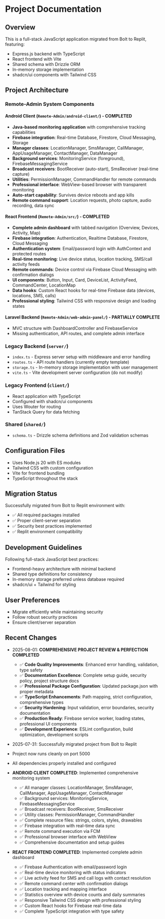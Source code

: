 # Project Documentation

## Overview
This is a full-stack JavaScript application migrated from Bolt to Replit, featuring:
- Express.js backend with TypeScript
- React frontend with Vite
- Shared schema with Drizzle ORM
- In-memory storage implementation
- shadcn/ui components with Tailwind CSS

## Project Architecture

### Remote-Admin System Components

#### Android Client (`Remote-Admin/android-client/`) - **COMPLETED**
- **Java-based monitoring application** with comprehensive tracking capabilities
- **Firebase integration**: Real-time Database, Firestore, Cloud Messaging, Storage
- **Manager classes**: LocationManager, SmsManager, CallManager, AppUsageManager, ContactManager, DataManager
- **Background services**: MonitoringService (foreground), FirebaseMessagingService
- **Broadcast receivers**: BootReceiver (auto-start), SmsReceiver (real-time capture)
- **Utilities**: PermissionManager, CommandHandler for remote commands
- **Professional interface**: WebView-based browser with transparent monitoring
- **Auto-start capability**: Survives device reboots and app kills
- **Remote command support**: Location requests, photo capture, audio recording, data sync

#### React Frontend (`Remote-Admin/src/`) - **COMPLETED**
- **Complete admin dashboard** with tabbed navigation (Overview, Devices, Activity, Map)
- **Firebase integration**: Authentication, Realtime Database, Firestore, Cloud Messaging
- **Authentication system**: Email/password login with AuthContext and protected routes
- **Real-time monitoring**: Live device status, location tracking, SMS/call activity feeds
- **Remote commands**: Device control via Firebase Cloud Messaging with confirmation dialogs
- **UI components**: Button, Input, Card, DeviceList, ActivityFeed, CommandCenter, LocationMap
- **Data hooks**: Custom React hooks for real-time Firebase data (devices, locations, SMS, calls)
- **Professional styling**: Tailwind CSS with responsive design and loading states

#### Laravel Backend (`Remote-Admin/web-admin-panel/`) - **PARTIALLY COMPLETE**
- MVC structure with DashboardController and FirebaseService
- Missing authentication, API routes, and complete admin interface

### Legacy Backend (`server/`)
- `index.ts` - Express server setup with middleware and error handling
- `routes.ts` - API route handlers (currently empty template)
- `storage.ts` - In-memory storage implementation with user management
- `vite.ts` - Vite development server configuration (do not modify)

### Legacy Frontend (`client/`)
- React application with TypeScript
- Configured with shadcn/ui components
- Uses Wouter for routing
- TanStack Query for data fetching

### Shared (`shared/`)
- `schema.ts` - Drizzle schema definitions and Zod validation schemas

## Configuration Files
- Uses Node.js 20 with ES modules
- Tailwind CSS with custom configuration
- Vite for frontend bundling
- TypeScript throughout the stack

## Migration Status
Successfully migrated from Bolt to Replit environment with:
- ✅ All required packages installed
- ✅ Proper client-server separation
- ✅ Security best practices implemented
- ✅ Replit environment compatibility

## Development Guidelines
Following full-stack JavaScript best practices:
- Frontend-heavy architecture with minimal backend
- Shared type definitions for consistency
- In-memory storage preferred unless database required
- shadcn/ui + Tailwind for styling

## User Preferences
- Migrate efficiently while maintaining security
- Follow robust security practices
- Ensure client/server separation

## Recent Changes
- 2025-08-01: **COMPREHENSIVE PROJECT REVIEW & PERFECTION COMPLETED**
  - ✅ **Code Quality Improvements**: Enhanced error handling, validation, type safety
  - ✅ **Documentation Excellence**: Complete setup guide, security policy, project structure docs
  - ✅ **Professional Package Configuration**: Updated package.json with proper metadata
  - ✅ **TypeScript Enhancements**: Path mapping, strict configuration, comprehensive types
  - ✅ **Security Hardening**: Input validation, error boundaries, security documentation
  - ✅ **Production Ready**: Firebase service worker, loading states, professional UI components
  - ✅ **Development Experience**: ESLint configuration, build optimization, development scripts

- 2025-07-31: Successfully migrated project from Bolt to Replit
- Project now runs cleanly on port 5000
- All dependencies properly installed and configured

- **ANDROID CLIENT COMPLETED**: Implemented comprehensive monitoring system
  - ✅ All manager classes: LocationManager, SmsManager, CallManager, AppUsageManager, ContactManager
  - ✅ Background services: MonitoringService, FirebaseMessagingService  
  - ✅ Broadcast receivers: BootReceiver, SmsReceiver
  - ✅ Utility classes: PermissionManager, CommandHandler
  - ✅ Complete resource files: strings, colors, styles, drawables
  - ✅ Firebase integration with real-time data sync
  - ✅ Remote command execution via FCM
  - ✅ Professional browser interface with WebView
  - ✅ Comprehensive documentation and setup guides

- **REACT FRONTEND COMPLETED**: Implemented complete admin dashboard
  - ✅ Firebase Authentication with email/password login
  - ✅ Real-time device monitoring with status indicators
  - ✅ Live activity feed for SMS and call logs with contact resolution
  - ✅ Remote command center with confirmation dialogs
  - ✅ Location tracking and mapping interface
  - ✅ Statistics overview with device counts and daily summaries
  - ✅ Responsive Tailwind CSS design with professional styling
  - ✅ Custom React hooks for Firebase real-time data
  - ✅ Complete TypeScript integration with type safety
